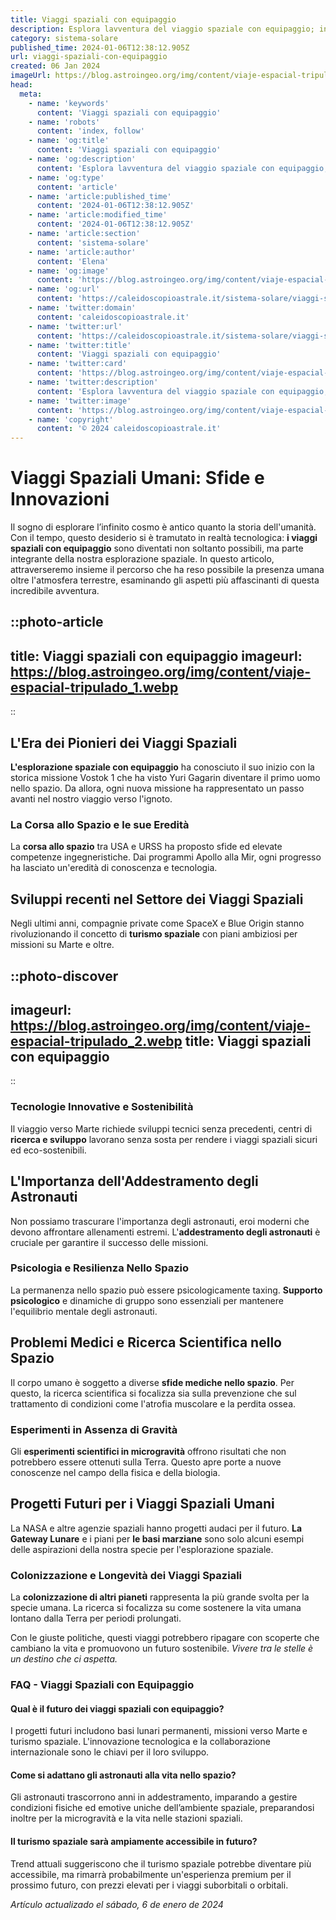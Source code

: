 ```yaml
---
title: Viaggi spaziali con equipaggio
description: Esplora lavventura del viaggio spaziale con equipaggio; innovazioni, sfide e futuro dellesplorazione oltre la Terra.
category: sistema-solare
published_time: 2024-01-06T12:38:12.905Z
url: viaggi-spaziali-con-equipaggio
created: 06 Jan 2024
imageUrl: https://blog.astroingeo.org/img/content/viaje-espacial-tripulado_1.webp
head:
  meta:
    - name: 'keywords'
      content: 'Viaggi spaziali con equipaggio'
    - name: 'robots'
      content: 'index, follow'
    - name: 'og:title'
      content: 'Viaggi spaziali con equipaggio'
    - name: 'og:description'
      content: 'Esplora lavventura del viaggio spaziale con equipaggio; innovazioni, sfide e futuro dellesplorazione oltre la Terra.'
    - name: 'og:type'
      content: 'article'
    - name: 'article:published_time'
      content: '2024-01-06T12:38:12.905Z'
    - name: 'article:modified_time'
      content: '2024-01-06T12:38:12.905Z'
    - name: 'article:section'
      content: 'sistema-solare'
    - name: 'article:author'
      content: 'Elena'
    - name: 'og:image'
      content: 'https://blog.astroingeo.org/img/content/viaje-espacial-tripulado_1.webp'
    - name: 'og:url'
      content: 'https://caleidoscopioastrale.it/sistema-solare/viaggi-spaziali-con-equipaggio'
    - name: 'twitter:domain'
      content: 'caleidoscopioastrale.it'
    - name: 'twitter:url'
      content: 'https://caleidoscopioastrale.it/sistema-solare/viaggi-spaziali-con-equipaggio'
    - name: 'twitter:title'
      content: 'Viaggi spaziali con equipaggio'
    - name: 'twitter:card'
      content: 'https://blog.astroingeo.org/img/content/viaje-espacial-tripulado_1.webp'
    - name: 'twitter:description'
      content: 'Esplora lavventura del viaggio spaziale con equipaggio; innovazioni, sfide e futuro dellesplorazione oltre la Terra.'
    - name: 'twitter:image'
      content: 'https://blog.astroingeo.org/img/content/viaje-espacial-tripulado_1.webp'
    - name: 'copyright'
      content: '© 2024 caleidoscopioastrale.it'
---
```

# Viaggi Spaziali Umani: Sfide e Innovazioni

Il sogno di esplorare l’infinito cosmo è antico quanto la storia dell'umanità. Con il tempo, questo desiderio si è tramutato in realtà tecnologica: **i viaggi spaziali con equipaggio** sono diventati non soltanto possibili, ma parte integrante della nostra esplorazione spaziale. In questo articolo, attraverseremo insieme il percorso che ha reso possibile la presenza umana oltre l'atmosfera terrestre, esaminando gli aspetti più affascinanti di questa incredibile avventura.
 
::photo-article
---
title: Viaggi spaziali con equipaggio
imageurl: https://blog.astroingeo.org/img/content/viaje-espacial-tripulado_1.webp
---
::

## L'Era dei Pionieri dei Viaggi Spaziali
**L'esplorazione spaziale con equipaggio** ha conosciuto il suo inizio con la storica missione Vostok 1 che ha visto Yuri Gagarin diventare il primo uomo nello spazio. Da allora, ogni nuova missione ha rappresentato un passo avanti nel nostro viaggio verso l'ignoto.

### La Corsa allo Spazio e le sue Eredità
La **corsa allo spazio** tra USA e URSS ha proposto sfide ed elevate competenze ingegneristiche. Dai programmi Apollo alla Mir, ogni progresso ha lasciato un'eredità di conoscenza e tecnologia.

## Sviluppi recenti nel Settore dei Viaggi Spaziali
Negli ultimi anni, compagnie private come SpaceX e Blue Origin stanno rivoluzionando il concetto di **turismo spaziale** con piani ambiziosi per missioni su Marte e oltre.

::photo-discover
---
imageurl: https://blog.astroingeo.org/img/content/viaje-espacial-tripulado_2.webp
title: Viaggi spaziali con equipaggio
---
::

### Tecnologie Innovative e Sostenibilità
Il viaggio verso Marte richiede sviluppi tecnici senza precedenti, centri di **ricerca e sviluppo** lavorano senza sosta per rendere i viaggi spaziali sicuri ed eco-sostenibili.

## L'Importanza dell'Addestramento degli Astronauti
Non possiamo trascurare l'importanza degli astronauti, eroi moderni che devono affrontare allenamenti estremi. L'**addestramento degli astronauti** è cruciale per garantire il successo delle missioni.

### Psicologia e Resilienza Nello Spazio
La permanenza nello spazio può essere psicologicamente taxing. **Supporto psicologico** e dinamiche di gruppo sono essenziali per mantenere l'equilibrio mentale degli astronauti.

## Problemi Medici e Ricerca Scientifica nello Spazio
Il corpo umano è soggetto a diverse **sfide mediche nello spazio**. Per questo, la ricerca scientifica si focalizza sia sulla prevenzione che sul trattamento di condizioni come l'atrofia muscolare e la perdita ossea.

### Esperimenti in Assenza di Gravità
Gli **esperimenti scientifici in microgravità** offrono risultati che non potrebbero essere ottenuti sulla Terra. Questo apre porte a nuove conoscenze nel campo della fisica e della biologia.

## Progetti Futuri per i Viaggi Spaziali Umani
La NASA e altre agenzie spaziali hanno progetti audaci per il futuro. **La Gateway Lunare** e i piani per **le basi marziane** sono solo alcuni esempi delle aspirazioni della nostra specie per l'esplorazione spaziale.

### Colonizzazione e Longevità dei Viaggi Spaziali
La **colonizzazione di altri pianeti** rappresenta la più grande svolta per la specie umana. La ricerca si focalizza su come sostenere la vita umana lontano dalla Terra per periodi prolungati.

Con le giuste politiche, questi viaggi potrebbero ripagare con scoperte che cambiano la vita e promuovono un futuro sostenibile. *Vivere tra le stelle è un destino che ci aspetta.*

### __FAQ - Viaggi Spaziali con Equipaggio__

#### Qual è il futuro dei viaggi spaziali con equipaggio?
I progetti futuri includono basi lunari permanenti, missioni verso Marte e turismo spaziale. L'innovazione tecnologica e la collaborazione internazionale sono le chiavi per il loro sviluppo.

#### Come si adattano gli astronauti alla vita nello spazio?
Gli astronauti trascorrono anni in addestramento, imparando a gestire condizioni fisiche ed emotive uniche dell’ambiente spaziale, preparandosi inoltre per la microgravità e la vita nelle stazioni spaziali.

#### Il turismo spaziale sarà ampiamente accessibile in futuro?
Trend attuali suggeriscono che il turismo spaziale potrebbe diventare più accessibile, ma rimarrà probabilmente un'esperienza premium per il prossimo futuro, con prezzi elevati per i viaggi suborbitali o orbitali.

_Artículo actualizado el sábado, 6 de enero de 2024_